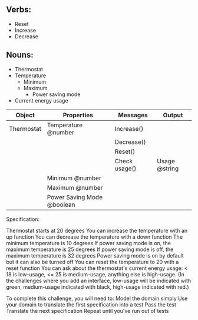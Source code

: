 ## Verbs:
- Reset
- Increase
- Decrease

## Nouns:
- Thermostat
- Temperature
    - Minimum
    - Maximum
        - Power saving mode
- Current energy usage

|Object|Properties|Messages|Output|
|---|---|---|---|
|Thermostat|Temperature @number|Increase()||
|||Decrease()||
|||Reset()||
|||Check usage()|Usage @string|
||Minimum @number|||
||Maximum @number|||
||Power Saving Mode @boolean||

Specification:

Thermostat starts at 20 degrees
You can increase the temperature with an up function
You can decrease the temperature with a down function
The minimum temperature is 10 degrees
If power saving mode is on, the maximum temperature is 25 degrees
If power saving mode is off, the maximum temperature is 32 degrees
Power saving mode is on by default but it can also be turned off
You can reset the temperature to 20 with a reset function
You can ask about the thermostat's current energy usage: < 18 is low-usage, <= 25 is medium-usage, anything else is high-usage.
(In the challenges where you add an interface, low-usage will be indicated with green, medium-usage indicated with black, high-usage indicated with red.)

To complete this challenge, you will need to:
 Model the domain simply
 Use your domain to translate the first specification into a test
 Pass the test
 Translate the next specification
 Repeat until you've run out of tests